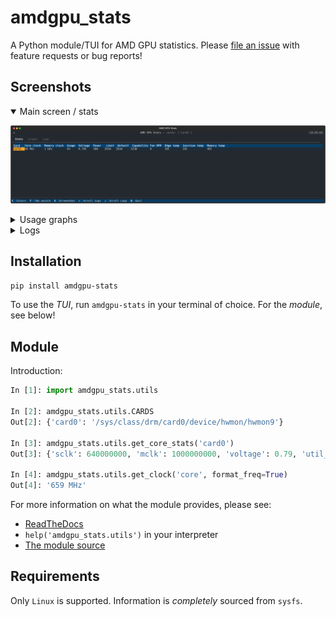 # amdgpu_stats

A Python module/TUI for AMD GPU statistics. Please [file an issue](https://github.com/joshlay/amdgpu_stats/issues)
with feature requests or bug reports!

## Screenshots

<details open>
  <summary>Main screen / stats</summary>

  ![Screenshot of the main stats table](https://raw.githubusercontent.com/joshlay/amdgpu_stats/master/screens/main.svg "Main screen")
</details>
<details>
  <summary>Usage graphs</summary>

  ![Screenshot of the 'graphing' scroll bars](https://raw.githubusercontent.com/joshlay/amdgpu_stats/master/screens/graphs.svg "Graphs")  
</details>
<details>
  <summary>Logs</summary>

  ![Screenshot of the 'Logs' tab pane](https://raw.githubusercontent.com/joshlay/amdgpu_stats/master/screens/logs.svg "Logs")
</details>

## Installation

```bash
pip install amdgpu-stats
```

To use the _TUI_, run `amdgpu-stats` in your terminal of choice. For the _module_,
see below!

## Module

Introduction:

```python
In [1]: import amdgpu_stats.utils

In [2]: amdgpu_stats.utils.CARDS
Out[2]: {'card0': '/sys/class/drm/card0/device/hwmon/hwmon9'}

In [3]: amdgpu_stats.utils.get_core_stats('card0')
Out[3]: {'sclk': 640000000, 'mclk': 1000000000, 'voltage': 0.79, 'util_pct': 65}

In [4]: amdgpu_stats.utils.get_clock('core', format_freq=True)
Out[4]: '659 MHz' 
```

For more information on what the module provides, please see:

- [ReadTheDocs](https://amdgpu-stats.readthedocs.io/en/latest/)
- `help('amdgpu_stats.utils')` in your interpreter
- [The module source](https://github.com/joshlay/amdgpu_stats/blob/master/src/amdgpu_stats/utils.py)

## Requirements

Only `Linux` is supported. Information is _completely_ sourced from `sysfs`.

